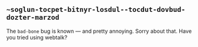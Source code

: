 ## `~soglun-tocpet-bitnyr-losdul--tocdut-dovbud-dozter-marzod`
The `bad-bone` bug is known — and pretty annoying.  Sorry about that.  Have you tried using webtalk?